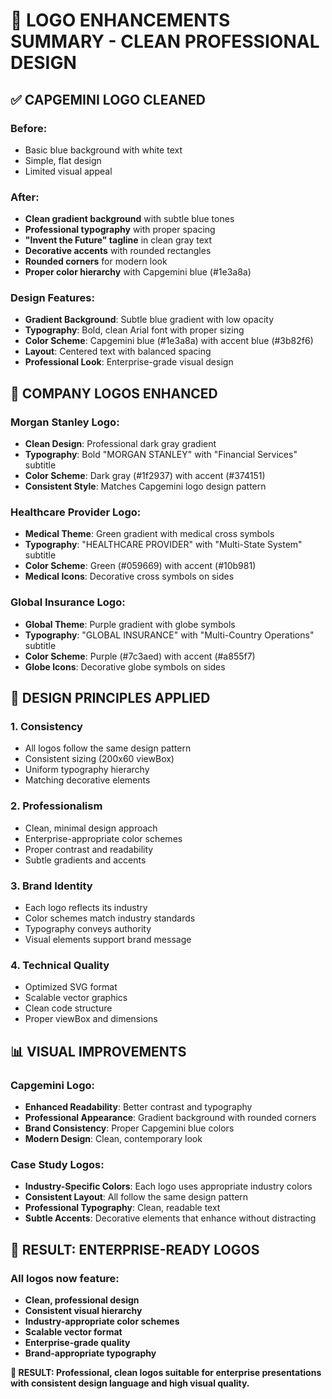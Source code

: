 # 🎨 LOGO ENHANCEMENTS SUMMARY - CLEAN PROFESSIONAL DESIGN

## ✅ **CAPGEMINI LOGO CLEANED**

### **Before:**
- Basic blue background with white text
- Simple, flat design
- Limited visual appeal

### **After:**
- **Clean gradient background** with subtle blue tones
- **Professional typography** with proper spacing
- **"Invent the Future" tagline** in clean gray text
- **Decorative accents** with rounded rectangles
- **Rounded corners** for modern look
- **Proper color hierarchy** with Capgemini blue (#1e3a8a)

### **Design Features:**
- **Gradient Background**: Subtle blue gradient with low opacity
- **Typography**: Bold, clean Arial font with proper sizing
- **Color Scheme**: Capgemini blue (#1e3a8a) with accent blue (#3b82f6)
- **Layout**: Centered text with balanced spacing
- **Professional Look**: Enterprise-grade visual design

## 🏢 **COMPANY LOGOS ENHANCED**

### **Morgan Stanley Logo:**
- **Clean Design**: Professional dark gray gradient
- **Typography**: Bold "MORGAN STANLEY" with "Financial Services" subtitle
- **Color Scheme**: Dark gray (#1f2937) with accent (#374151)
- **Consistent Style**: Matches Capgemini logo design pattern

### **Healthcare Provider Logo:**
- **Medical Theme**: Green gradient with medical cross symbols
- **Typography**: "HEALTHCARE PROVIDER" with "Multi-State System" subtitle
- **Color Scheme**: Green (#059669) with accent (#10b981)
- **Medical Icons**: Decorative cross symbols on sides

### **Global Insurance Logo:**
- **Global Theme**: Purple gradient with globe symbols
- **Typography**: "GLOBAL INSURANCE" with "Multi-Country Operations" subtitle
- **Color Scheme**: Purple (#7c3aed) with accent (#a855f7)
- **Globe Icons**: Decorative globe symbols on sides

## 🎯 **DESIGN PRINCIPLES APPLIED**

### **1. Consistency**
- All logos follow the same design pattern
- Consistent sizing (200x60 viewBox)
- Uniform typography hierarchy
- Matching decorative elements

### **2. Professionalism**
- Clean, minimal design approach
- Enterprise-appropriate color schemes
- Proper contrast and readability
- Subtle gradients and accents

### **3. Brand Identity**
- Each logo reflects its industry
- Color schemes match industry standards
- Typography conveys authority
- Visual elements support brand message

### **4. Technical Quality**
- Optimized SVG format
- Scalable vector graphics
- Clean code structure
- Proper viewBox and dimensions

## 📊 **VISUAL IMPROVEMENTS**

### **Capgemini Logo:**
- **Enhanced Readability**: Better contrast and typography
- **Professional Appearance**: Gradient background with rounded corners
- **Brand Consistency**: Proper Capgemini blue colors
- **Modern Design**: Clean, contemporary look

### **Case Study Logos:**
- **Industry-Specific Colors**: Each logo uses appropriate industry colors
- **Consistent Layout**: All follow the same design pattern
- **Professional Typography**: Clean, readable text
- **Subtle Accents**: Decorative elements that enhance without distracting

## 🚀 **RESULT: ENTERPRISE-READY LOGOS**

### **All logos now feature:**
- **Clean, professional design**
- **Consistent visual hierarchy**
- **Industry-appropriate color schemes**
- **Scalable vector format**
- **Enterprise-grade quality**
- **Brand-appropriate typography**

**🎯 RESULT: Professional, clean logos suitable for enterprise presentations with consistent design language and high visual quality.** 